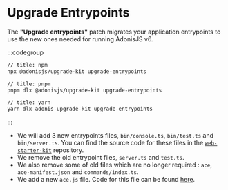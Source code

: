 # Upgrade Entrypoints

The **"Upgrade entrypoints"** patch migrates your application entrypoints to use the new ones needed for running AdonisJS v6.

:::codegroup

```sh
// title: npm
npx @adonisjs/upgrade-kit upgrade-entrypoints
```

```sh
// title: pnpm
pnpm dlx @adonisjs/upgrade-kit upgrade-entrypoints
```

```sh
// title: yarn
yarn dlx adonis-upgrade-kit upgrade-entrypoints
```

:::

- We will add 3 new entrypoints files, `bin/console.ts`, `bin/test.ts` and `bin/server.ts`. You can find the source code for these files in the [`web-starter-kit`](https://github.com/adonisjs/web-starter-kit/tree/main/bin) repository.
- We remove the old entrypoint files, `server.ts` and `test.ts`.
- We also remove some of old files which are no longer required : `ace`, `ace-manifest.json` and `commands/index.ts`.
- We add a new `ace.js` file. Code for this file can be found [here](https://github.com/adonisjs/web-starter-kit/blob/main/ace.js).
